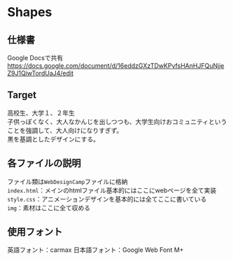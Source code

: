 # Shapes

## 仕様書
Google Docsで共有
https://docs.google.com/document/d/16eddzGXzTDwKPyfsHAnHJFQuNjjeZ9J1QiwTordUaJ4/edit


## Target
高校生、大学１、２年生  
子供っぽくなく、大人なかんじを出しつつも、大学生向けおコミュニティということを強調して、大人向けになりすぎず。  
黒を基調としたデザインにする。

## 各ファイルの説明
ファイル類は`WebDesignCamp`ファイルに格納  
`index.html`：メインのhtmlファイル基本的にはここにwebページを全て実装  
`style.css`：アニメーションデザインを基本的には全てここに書いている  
`img`：素材はここに全て収める  

## 使用フォント
英語フォント：carmax
日本語フォント：Google Web Font M+
